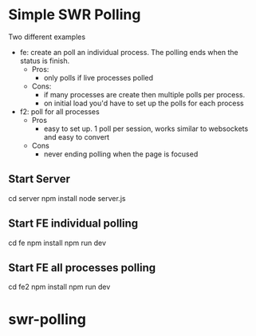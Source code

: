 # Simple SWR Polling

Two different examples

- fe: create an poll an individual process. The polling ends when the
  status is finish.
  - Pros:
    - only polls if live processes polled
  - Cons:
    - if many processes are create then multiple polls per process.
    - on initial load you'd have to set up the polls for each process
- f2: poll for all processes
  - Pros
    - easy to set up. 1 poll per session, works similar to websockets and easy to convert
  - Cons
    - never ending polling when the page is focused

## Start Server

cd server
npm install
node server.js

## Start FE individual polling

cd fe
npm install
npm run dev

## Start FE all processes polling

cd fe2
npm install
npm run dev
# swr-polling
